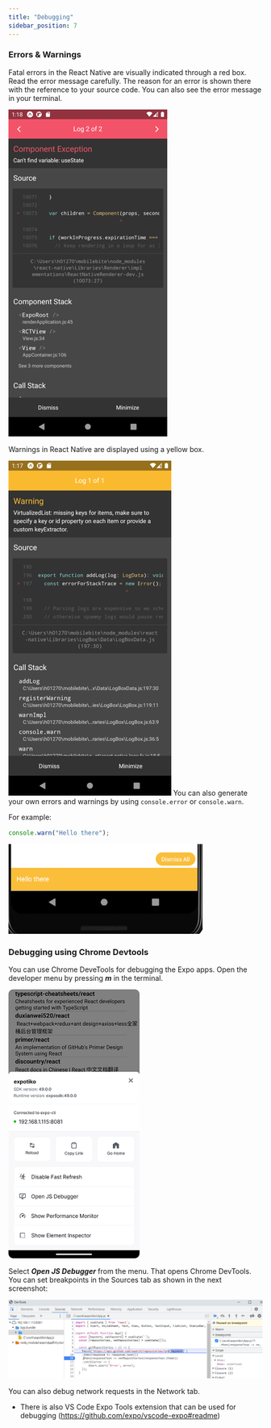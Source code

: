 ```yaml
---
title: "Debugging"
sidebar_position: 7
---
```

### Errors & Warnings

Fatal errors in the React Native are visually indicated through a red box. Read the error message carefully. The reason for an error is shown there with the reference to your source code. You can also see the error message in your terminal.

![w:220 bg right](img/error.png)

Warnings in React Native are displayed using a yellow box.

![w:220 bg right](img/warning.png)
You can also generate your own errors and warnings by using `console.error` or `console.warn`.

For example:
```js
console.warn("Hello there");
```
![](img/consoleWarn.png)

### Debugging using Chrome Devtools
You can use Chrome DeveTools for debugging the Expo apps. Open the developer menu by pressing ***m*** in the terminal.

![](img/expodev.png)

Select ***Open JS Debugger*** from the menu. That opens Chrome DevTools. You can set breakpoints in the Sources tab as shown in the next screenshot:

![w:500 bg right](img/chromedev.png)

You can also debug network requests in the Network tab.

- There is also VS Code Expo Tools extension that can be used for debugging (https://github.com/expo/vscode-expo#readme)

